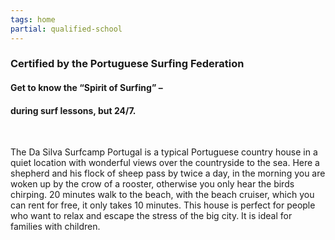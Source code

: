 ```yaml
---
tags: home
partial: qualified-school
---
```


### Certified by the Portuguese Surfing Federation

#### Get to know the “Spirit of Surfing” –
#### during surf lessons, but 24/7.
<br/>

The Da Silva Surfcamp Portugal is a typical Portuguese country house in a quiet location with wonderful views over the countryside to the sea. Here a shepherd and his flock of sheep pass by twice a day, in the morning you are woken up by the crow of a rooster, otherwise you only hear the birds chirping. 20 minutes walk to the beach, with the beach cruiser, which you can rent for free, it only takes 10 minutes. This house is perfect for people who want to relax and escape the stress of the big city. It is ideal for families with children.